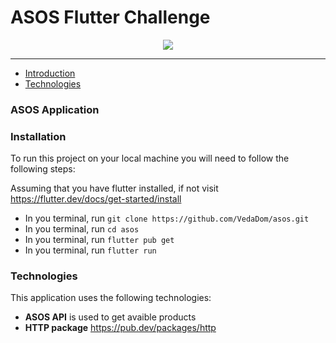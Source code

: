 # ASOS Flutter Challenge

<p align="center">  
<img  src="https://res.cloudinary.com/dlwzb2uh3/image/upload/v1629650090/asos-screens_h3tnqd.png">  
</p>

---

- [Introduction](#introduction)
- [Technologies](#technologies)

### ASOS Application

### Installation
To run this project on your local machine you will need to follow the following steps:

Assuming that you have flutter installed, if not visit https://flutter.dev/docs/get-started/install
- In you terminal, run `git clone https://github.com/VedaDom/asos.git`
- In you terminal, run `cd asos`
- In you terminal, run `flutter pub get`
- In you terminal, run `flutter run`

### Technologies
This application uses the following technologies:
- **ASOS API** is used to get avaible products
- **HTTP package** https://pub.dev/packages/http
